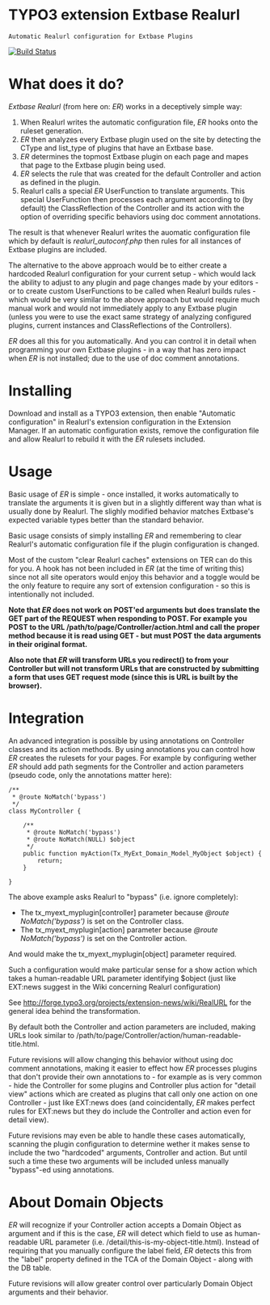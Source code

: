 TYPO3 extension Extbase Realurl
===============================

	Automatic Realurl configuration for Extbase Plugins

[![Build Status](https://travis-ci.org/FluidTYPO3/extbase_realurl.png?branch=master)](https://travis-ci.org/FluidTYPO3/extbase_realurl)

# What does it do?

*Extbase Realurl* (from here on: *ER*) works in a deceptively simple way:

1. When Realurl writes the automatic configuration file, *ER* hooks onto
   the ruleset generation.
2. *ER* then analyzes every Extbase plugin used on the site by detecting
   the CType and list_type of plugins that have an Extbase base.
3. *ER* determines the topmost Extbase plugin on each page and mapes that
   page to the Extbase plugin being used.
4. *ER* selects the rule that was created for the default Controller and
   action as defined in the plugin.
5. Realurl calls a special *ER* UserFunction to translate arguments. This
   special UserFunction then processes each argument according to (by
   default) the ClassReflection of the Controller and its action with the
   option of overriding specific behaviors using doc comment annotations.

The result is that whenever Realurl writes the auomatic configuration file
which by default is *realurl_autoconf.php* then rules for all instances of
Extbase plugins are included.

The alternative to the above approach would be to either create a hardcoded
Realurl configuration for your current setup - which would lack the ability
to adjust to any plugin and page changes made by your editors - or to create
custom UserFunctions to be called when Realurl builds rules - which would be
very similar to the above approach but would require much manual work and
would not immediately apply to any Extbase plugin (unless you were to use
the exact same strategy of analyzing configured plugins, current instances
and ClassReflections of the Controllers).

*ER* does all this for you automatically. And you can control it in detail
when programming your own Extbase plugins - in a way that has zero impact
when *ER* is not installed; due to the use of doc comment annotations.

# Installing

Download and install as a TYPO3 extension, then enable "Automatic
configuration" in Realurl's extension configuration in the Extension Manager.
If an automatic configuration exists, remove the configuration file and allow
Realurl to rebuild it with the *ER* rulesets included.

# Usage

Basic usage of *ER* is simple - once installed, it works automatically to
translate the arguments it is given but in a slightly different way than what
is usually done by Realurl. The slighly modified behavior matches Extbase's
expected variable types better than the standard behavior.

Basic usage consists of simply installing *ER* and remembering to clear
Realurl's automatic configuration file if the plugin configuration is changed.

Most of the custom "clear Realurl caches" extensions on TER can do this for
you. A hook has not been included in *ER* (at the time of writing this) since
not all site operators would enjoy this behavior and a toggle would be the
only feature to require any sort of extension configuration - so this is
intentionally not included.

__Note that *ER* does not work on POST'ed arguments but does translate the
GET part of the REQUEST when responding to POST. For example you POST to the
URL /path/to/page/Controller/action.html and call the proper method because it
is read using GET - but must POST the data arguments in their original format.__

__Also note that *ER* will transform URLs you redirect() to from your Controller
but will not transform URLs that are constructed by submitting a form that uses
GET request mode (since this is URL is built by the browser).__

# Integration

An advanced integration is possible by using annotations on Controller classes
and its action methods. By using annotations you can control how *ER* creates
the rulesets for your pages. For example by configuring wether *ER* should
add path segments for the Controller and action parameters (pseudo code, only
the annotations matter here):

	/**
	 * @route NoMatch('bypass')
	 */
	class MyController {

		/**
		 * @route NoMatch('bypass')
		 * @route NoMatch(NULL) $object
		 */
		public function myAction(Tx_MyExt_Domain_Model_MyObject $object) {
			return;
		}

	}

The above example asks Realurl to "bypass" (i.e. ignore completely):

* The tx_myext_myplugin[controller] parameter because *@route NoMatch('bypass')*
  is set on the Controller class.
* The tx_myext_myplugin[action] parameter because *@route NoMatch('bypass')* is
  set on the Controller action.

And would make the tx_myext_myplugin[object] parameter required.

Such a configuration would make particular sense for a show action which takes a
human-readable URL parameter identifying $object (just like EXT:news suggest in
the Wiki concerning Realurl configuration)

See <http://forge.typo3.org/projects/extension-news/wiki/RealURL> for the general
idea behind the transformation.

By default both the Controller and action parameters are included, making URLs
look similar to /path/to/page/Controller/action/human-readable-title.html.

Future revisions will allow changing this behavior without using doc comment
annotations, making it easier to effect how *ER* processes plugins that don't
provide their own annotations to - for example as is very common - hide the
Controller for some plugins and Controller plus action for "detail view" actions
which are created as plugins that call only one action on one Controller - just
like EXT:news does (and coincidentally, *ER* makes perfect rules for EXT:news but
they do include the Controller and action even for detail view).

Future revisions may even be able to handle these cases automatically, scanning
the plugin configuration to determine wether it makes sense to include the two
"hardcoded" arguments, Controller and action. But until such a time these two
arguments will be included unless manually "bypass"-ed using annotations.

# About Domain Objects

*ER* will recognize if your Controller action accepts a Domain Object as argument
and if this is the case, *ER* will detect which field to use as human-readable
URL parameter (i.e. /detail/this-is-my-object-title.html). Instead of requiring
that you manually configure the label field, *ER* detects this from the "label"
property defined in the TCA of the Domain Object - along with the DB table.

Future revisions will allow greater control over particularly Domain Object
arguments and their behavior.
